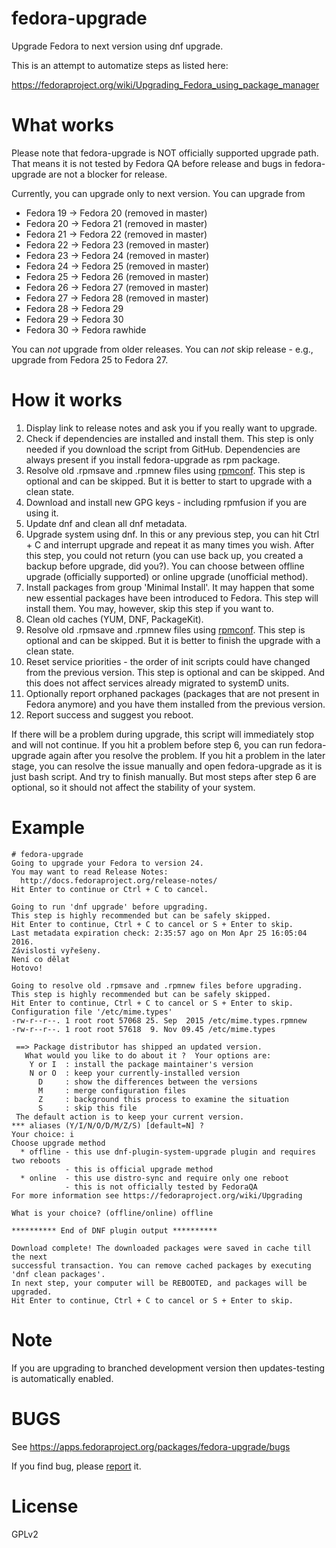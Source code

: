 fedora-upgrade
==============

Upgrade Fedora to next version using dnf upgrade.

This is an attempt to automatize steps as listed here:

https://fedoraproject.org/wiki/Upgrading_Fedora_using_package_manager


What works
==========

Please note that fedora-upgrade is NOT officially supported upgrade path.
That means it is not tested by Fedora QA before release and bugs in fedora-upgrade
are not a blocker for release.

Currently, you can upgrade only to next version. You can upgrade from
* Fedora 19 -> Fedora 20 (removed in master)
* Fedora 20 -> Fedora 21 (removed in master)
* Fedora 21 -> Fedora 22 (removed in master)
* Fedora 22 -> Fedora 23 (removed in master)
* Fedora 23 -> Fedora 24 (removed in master)
* Fedora 24 -> Fedora 25 (removed in master)
* Fedora 25 -> Fedora 26 (removed in master)
* Fedora 26 -> Fedora 27 (removed in master)
* Fedora 27 -> Fedora 28 (removed in master)
* Fedora 28 -> Fedora 29
* Fedora 29 -> Fedora 30
* Fedora 30 -> Fedora rawhide

You can *not* upgrade from older releases.
You can *not* skip release - e.g., upgrade from Fedora 25 to Fedora 27.


How it works
============

1. Display link to release notes and ask you if you really want to upgrade.
2. Check if dependencies are installed and install them. This step is only needed if you download the script from GitHub. Dependencies are always present if you install fedora-upgrade as rpm package.
3. Resolve old .rpmsave and .rpmnew files using [rpmconf](https://github.com/xsuchy/rpmconf/). This step is optional and can be skipped. But it is better to start to upgrade with a clean state.
4. Download and install new GPG keys - including rpmfusion if you are using it.
5. Update dnf and clean all dnf metadata.
6. Upgrade system using dnf. In this or any previous step, you can hit Ctrl + C and interrupt upgrade and repeat it as many times you wish. After this step, you could not return (you can use back up, you created a backup before upgrade, did you?). You can choose between offline upgrade (officially supported) or online upgrade (unofficial method).
7. Install packages from group 'Minimal Install'. It may happen that some new essential packages have been introduced to Fedora. This step will install them. You may, however, skip this step if you want to.
8. Clean old caches (YUM, DNF, PackageKit).
9. Resolve old .rpmsave and .rpmnew files using [rpmconf](https://github.com/xsuchy/rpmconf/). This step is optional and can be skipped. But it is better to finish the upgrade with a clean state.
10. Reset service priorities - the order of init scripts could have changed from the previous version. This step is optional and can be skipped. And this does not affect services already migrated to systemD units.
11. Optionally report orphaned packages (packages that are not present in Fedora anymore) and you have them installed from the previous version.
12. Report success and suggest you reboot.

If there will be a problem during upgrade, this script will immediately stop and will not continue.
If you hit a problem before step 6, you can run fedora-upgrade again after you resolve the problem.
If you hit a problem in the later stage, you can resolve the issue manually and open fedora-upgrade as it is just bash script. And try to finish manually. But most steps after step 6 are optional, so it should not affect the stability of your system.

Example
=======

    # fedora-upgrade 
    Going to upgrade your Fedora to version 24.
    You may want to read Release Notes:
      http://docs.fedoraproject.org/release-notes/
    Hit Enter to continue or Ctrl + C to cancel.
    
    Going to run 'dnf upgrade' before upgrading.
    This step is highly recommended but can be safely skipped.
    Hit Enter to continue, Ctrl + C to cancel or S + Enter to skip. 
    Last metadata expiration check: 2:35:57 ago on Mon Apr 25 16:05:04 2016.
    Závislosti vyřešeny.
    Není co dělat
    Hotovo!
    
    Going to resolve old .rpmsave and .rpmnew files before upgrading.
    This step is highly recommended but can be safely skipped.
    Hit Enter to continue, Ctrl + C to cancel or S + Enter to skip. 
    Configuration file '/etc/mime.types'
    -rw-r--r--. 1 root root 57068 25. Sep  2015 /etc/mime.types.rpmnew
    -rw-r--r--. 1 root root 57618  9. Nov 09.45 /etc/mime.types
    
     ==> Package distributor has shipped an updated version.
       What would you like to do about it ?  Your options are:
        Y or I  : install the package maintainer's version
        N or O  : keep your currently-installed version
          D     : show the differences between the versions
          M     : merge configuration files
          Z     : background this process to examine the situation
          S     : skip this file
     The default action is to keep your current version.
    *** aliases (Y/I/N/O/D/M/Z/S) [default=N] ? 
    Your choice: i
    Choose upgrade method
      * offline - this use dnf-plugin-system-upgrade plugin and requires two reboots
                - this is official upgrade method
      * online  - this use distro-sync and require only one reboot
                - this is not officially tested by FedoraQA
    For more information see https://fedoraproject.org/wiki/Upgrading
    
    What is your choice? (offline/online) offline
    
    ********** End of DNF plugin output **********
    
    Download complete! The downloaded packages were saved in cache till the next
    successful transaction. You can remove cached packages by executing
    'dnf clean packages'.
    In next step, your computer will be REBOOTED, and packages will be upgraded.
    Hit Enter to continue, Ctrl + C to cancel or S + Enter to skip.
    

Note
====

If you are upgrading to branched development version then updates-testing is automatically enabled.

BUGS
====

See https://apps.fedoraproject.org/packages/fedora-upgrade/bugs

If you find bug, please [report](https://bugzilla.redhat.com/enter_bug.cgi?product=Fedora&version=rawhide&component=fedora-upgrade) it.


License
=======

GPLv2
